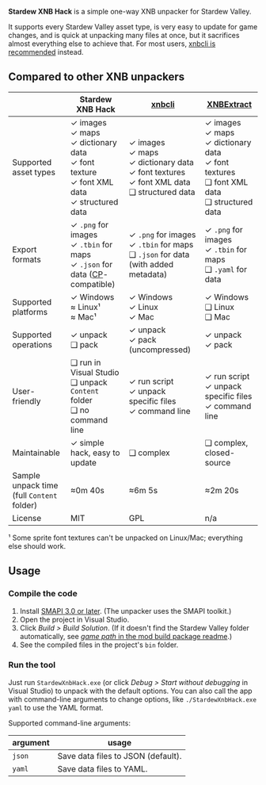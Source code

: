 **Stardew XNB Hack** is a simple one-way XNB unpacker for Stardew Valley.

It supports every Stardew Valley asset type, is very easy to update for game changes, and is quick
at unpacking many files at once, but it sacrifices almost everything else to achieve that. For most
users, [xnbcli is recommended](https://stardewvalleywiki.com/Modding:Editing_XNB_files#Unpack_game_files)
instead.

## Compared to other XNB unpackers
&nbsp;                | Stardew XNB Hack | [xnbcli](https://github.com/LeonBlade/xnbcli/) | [XNBExtract](https://community.playstarbound.com/threads/110976)
--------------------- | ---------------- | ------ | -----------
Supported asset types | ✓ images<br />✓ maps<br />✓ dictionary data<br />✓ font texture<br />✓ font XML data<br />✓ structured data | ✓ images<br />✓ maps<br />✓ dictionary data<br />✓ font textures<br />✓ font XML data<br />❑ structured data | ✓ images<br />✓ maps<br />✓ dictionary data<br />✓ font textures<br />❑ font XML data<br />❑ structured data
Export formats | ✓ `.png` for images<br />✓ `.tbin` for maps<br />✓ `.json` for data ([CP](https://www.nexusmods.com/stardewvalley/mods/1915)-compatible) | ✓ `.png` for images<br />✓ `.tbin` for maps<br />❑ `.json` for data (with added metadata) | ✓ `.png` for images<br />✓ `.tbin` for maps<br />❑ `.yaml` for data
Supported platforms | ✓ Windows<br />≈ Linux¹<br />≈ Mac¹ | ✓ Windows<br />✓ Linux<br />✓ Mac | ✓ Windows<br />❑ Linux<br />❑ Mac
Supported operations | ✓ unpack<br />❑ pack | ✓ unpack<br />✓ pack  (uncompressed) | ✓ unpack<br />✓ pack
User-friendly | ❑ run in Visual Studio<br />❑ unpack `Content` folder<br />❑ no command line | ✓ run script<br />✓ unpack specific files<br />✓ command line | ✓ run script<br />✓ unpack specific files<br />✓ command line
Maintainable | ✓ simple hack, easy to update | ❑ complex | ❑ complex, closed-source
Sample unpack time<br />(full `Content` folder) | ≈0m 40s | ≈6m 5s | ≈2m 20s
License | MIT | GPL | n/a

¹ Some sprite font textures can't be unpacked on Linux/Mac; everything else should work.

## Usage
### Compile the code
1. Install [SMAPI 3.0 or later](https://smapi.io/). (The unpacker uses the SMAPI toolkit.)
2. Open the project in Visual Studio.
3. Click _Build > Build Solution_. (If it doesn't find the Stardew Valley folder automatically, see
   [_game path_ in the mod build package readme](https://smapi.io/package/custom-game-path).)
4. See the compiled files in the project's `bin` folder.

### Run the tool
Just run `StardewXnbHack.exe` (or click _Debug > Start without debugging_ in Visual Studio) to
unpack with the default options. You can also call the app with command-line arguments to change
options, like `./StardewXnbHack.exe yaml` to use the YAML format.

Supported command-line arguments:

argument | usage
-------- | -----
`json`   | Save data files to JSON (default).
`yaml`   | Save data files to YAML.
